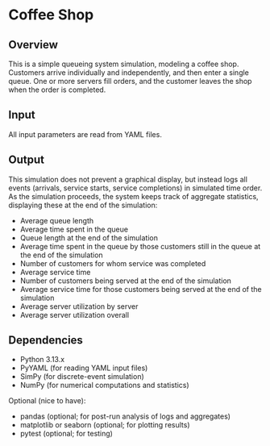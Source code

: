 # Coffee Shop

## Overview

This is a simple queueing system simulation, modeling a coffee shop. Customers arrive individually and independently, and then enter a single queue. One or more servers fill orders, and the customer leaves the shop when the order is completed.

## Input

All input parameters are read from YAML files.

## Output

This simulation does not prevent a graphical display, but instead logs all events (arrivals, service starts, service completions) in simulated time order. As the simulation proceeds, the system keeps track of aggregate statistics, displaying these at the end of the simulation:

- Average queue length
- Average time spent in the queue
- Queue length at the end of the simulation
- Average time spent in the queue by those customers still in the queue at the end of the simulation
- Number of customers for whom service was completed
- Average service time
- Number of customers being served at the end of the simulation
- Average service time for those customers being served at the end of the simulation
- Average server utilization by server
- Average server utilization overall

## Dependencies

- Python 3.13.x
- PyYAML (for reading YAML input files)
- SimPy (for discrete-event simulation)
- NumPy (for numerical computations and statistics)

Optional (nice to have):
- pandas (optional; for post-run analysis of logs and aggregates)
- matplotlib or seaborn (optional; for plotting results)
- pytest (optional; for testing)
